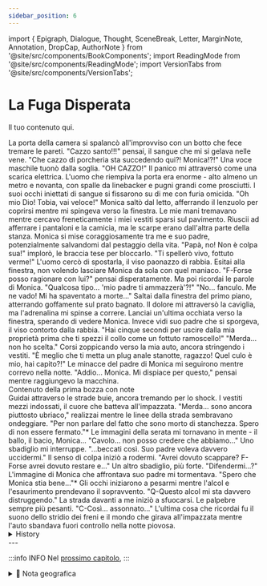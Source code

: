```yaml
---
sidebar_position: 6
---
```

import { Epigraph, Dialogue, Thought, SceneBreak, Letter, MarginNote, Annotation, DropCap, AuthorNote } from '@site/src/components/BookComponents';
import ReadingMode from '@site/src/components/ReadingMode';
import VersionTabs from '@site/src/components/VersionTabs';

# La Fuga Disperata 

Il tuo contenuto qui.

<VersionTabs>
  <div label="Versione Pubblicata" default>
La porta della camera si spalancò all'improvviso con un botto che fece tremare le pareti.
"Cazzo santo!!!" pensai, il sangue che mi si gelava nelle vene.
"Che cazzo di porcheria sta succedendo qui?! Monica!?!" Una voce maschile tuonò dalla soglia.
"OH CAZZO!" Il panico mi attraversò come una scarica elettrica.
L'uomo che riempiva la porta era enorme - alto almeno un metro e novanta, con spalle da linebacker e pugni grandi come prosciutti. I suoi occhi iniettati di sangue si fissarono su di me con furia omicida.
"Oh mio Dio! Tobia, vai veloce!" Monica saltò dal letto, afferrando il lenzuolo per coprirsi mentre mi spingeva verso la finestra.
Le mie mani tremavano mentre cercavo freneticamente i miei vestiti sparsi sul pavimento. Riuscii ad afferrare i pantaloni e la camicia, ma le scarpe erano dall'altra parte della stanza.
Monica si mise coraggiosamente tra me e suo padre, potenzialmente salvandomi dal pestaggio della vita.
"Papà, no! Non è colpa sua!" implorò, le braccia tese per bloccarlo.
"Ti spellerò vivo, fottuto verme!" L'uomo cercò di spostarla, il viso paonazzo di rabbia.
Esitai alla finestra, non volendo lasciare Monica da sola con quel maniaco.
"F-Forse posso ragionare con lui?" pensai disperatamente.
Ma poi ricordai le parole di Monica. "Qualcosa tipo... 'mio padre ti ammazzerà'?!"
"No... fanculo. Me ne vado! Mi ha spaventato a morte..."
Saltai dalla finestra del primo piano, atterrando goffamente sul prato bagnato. Il dolore mi attraversò la caviglia, ma l'adrenalina mi spinse a correre.
Lanciai un'ultima occhiata verso la finestra, sperando di vedere Monica. Invece vidi suo padre che si sporgeva, il viso contorto dalla rabbia.
"Hai cinque secondi per uscire dalla mia proprietà prima che ti spezzi il collo come un fottuto ramoscello!"
"Merda... non ho scelta." Corsi zoppicando verso la mia auto, ancora stringendo i vestiti.
"È meglio che ti metta un plug anale stanotte, ragazzo! Quel culo è mio, hai capito?!"
Le minacce del padre di Monica mi seguirono mentre correvo nella notte.
"Addio... Monica. Mi dispiace per questo," pensai mentre raggiungevo la macchina.

  </div>
  <div label="Prima Bozza">
    Contenuto della prima bozza con note
  </div>
</VersionTabs>
<VersionTabs>
  <div label="Versione Pubblicata" default>
    Guidai attraverso le strade buie, ancora tremando per lo shock. I vestiti mezzi indossati, il cuore che batteva all'impazzata.
"Merda... sono ancora piuttosto ubriaco," realizzai mentre le linee della strada sembravano ondeggiare. "Per non parlare del fatto che sono morto di stanchezza. Spero di non essere fermato."*
Le immagini della serata mi tornavano in mente - il ballo, il bacio, Monica...
"Cavolo... non posso credere che abbiamo..."
Uno sbadiglio mi interruppe.
"...beccati così. Suo padre voleva davvero uccidermi."
Il senso di colpa iniziò a rodermi. "Avrei dovuto scappare? F-Forse avrei dovuto restare e..."
Un altro sbadiglio, più forte.
"Difendermi...?"
L'immagine di Monica che affrontava suo padre mi tormentava. "Spero che Monica stia bene..."*
Gli occhi iniziarono a pesarmi mentre l'alcol e l'esaurimento prendevano il sopravvento.
"Q-Questo alcol mi sta davvero distruggendo."
La strada davanti a me iniziò a sfuocarsi. Le palpebre sempre più pesanti.
"C-Così... assonnato..."
L'ultima cosa che ricordai fu il suono dello stridio dei freni e il mondo che girava all'impazzata mentre l'auto sbandava fuori controllo nella notte piovosa.

  </div>
</VersionTabs>
  <details>
	<summary>History</summary>
	Narrator The bedroom door suddenly opened
Tobia (Holy fucking shit!!!)
unknown What in the pig loving fuck is going on in here?! Monica!?!
Tobia (OH FUCK!)
Monica Oh my God! Tobia, go quick!
Narrator Before you can register what is happening Monica ushers you towards the window.
Narrator She gets in her father's way... potentially saving you from the beating of a lifetime.
Monica Dad, no! It's not his fault!
unknown I'm going to skin you alive you fucking weasel!
Narrator You hesitate... not ina hurry to leave Monica's side.
Tobia (M-Maybe I can reason with him?)
Tobia (Then again... Monica did say something about...)
Tobia (Something, something... "my dad will fucking kill you?!")
Tobia (Nope... fuck that. I'm out! He scared the fucking shit out of me...)
Narrator You take one final glance back in the direction of her window hoping to see Monica. Instead you see Monica's father... taunting you.
You have five seconds to get off of my property before I snap your neck like a fucking twig!
Tobia (Shit... guess I have no choice.)
unknown You better wear a butt-plug tonight, boy! That asshole is mine, you hear?!
Tobia (Goodbye... Monica. I'm sorry about this.)
Tobia (Shit... I'm still pretty dronk. Not to mention dead tired. I hope I don't get pulled over.)
Tobia (Man... I can't believe we...)
Tobia *Yawn*
Tobia (....caught like that. Her dad really wanted to kill me.)
Tobia (Should I have ran? M-Maybe I should've stayed and...)
Tobia (Stood up for my self...?)
Tobia (I hope Monica's okay...)
Tobia *Yawn*
Tobia (T-This alcohol is really doing a number on me.)
Tobia (S-So... sleeppy...)
Tobia (F-Fuck, snap out of it... just a little further...)
Tobia *Yawn*
SHITTTTT

  </details>
---

:::info INFO
Nel [prossimo capitolo](./chapter6), 
:::

<details>
<summary>📍 Nota geografica</summary>


</details>																																												 